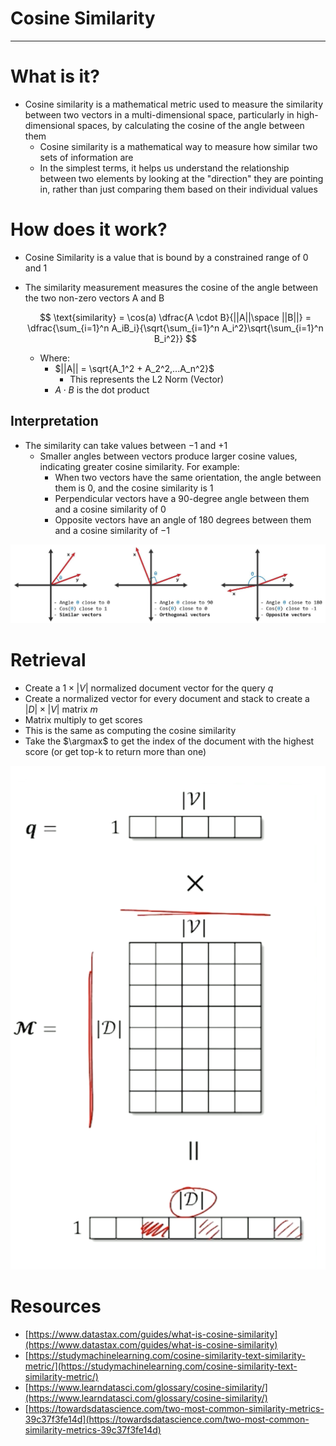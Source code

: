 # Cosine Similarity

---

# What is it?

- Cosine similarity is a mathematical metric used to measure the similarity between two vectors in a multi-dimensional space, particularly in high-dimensional spaces, by calculating the cosine of the angle between them
    - Cosine similarity is a mathematical way to measure how similar two sets of information are
    - In the simplest terms, it helps us understand the relationship between two elements by looking at the "direction" they are pointing in, rather than just comparing them based on their individual values

# How does it work?

- Cosine Similarity is a value that is bound by a constrained range of 0 and 1
- The similarity measurement measures the cosine of the angle between the two non-zero vectors A and B

    $$
    \text{similarity} = \cos(a) \dfrac{A \cdot B}{||A||\space ||B||} = \dfrac{\sum_{i=1}^n A_iB_i}{\sqrt{\sum_{i=1}^n A_i^2}\sqrt{\sum_{i=1}^n B_i^2}}
    $$

    - Where:
        - $||A|| = \sqrt{A_1^2 + A_2^2,...A_n^2}$
            - This represents the L2 Norm (Vector)
        - $A \cdot B$ is the dot product

## Interpretation

- The similarity can take values between $-1$ and $+1$
    - Smaller angles between vectors produce larger cosine values, indicating greater cosine similarity. For example:
        - When two vectors have the same orientation, the angle between them is 0, and the cosine similarity is $1$
        - Perpendicular vectors have a 90-degree angle between them and a cosine similarity of $0$
        - Opposite vectors have an angle of 180 degrees between them and a cosine similarity of $-1$


![Untitled](./Cosine%20Similarity/Untitled.png)

# Retrieval

- Create a $1 \times |V|$ normalized document vector for the query $q$
- Create a normalized vector for every document and stack to create a $|D| \times |V|$ matrix $m$
- Matrix multiply to get scores
- This is the same as computing the cosine similarity
- Take the $\argmax$ to get the index of the document with the highest score (or get top-k to return more than one)

![Untitled](./Cosine%20Similarity/Untitled%201.png)

# Resources

- [https://www.datastax.com/guides/what-is-cosine-similarity](https://www.datastax.com/guides/what-is-cosine-similarity)
- [https://studymachinelearning.com/cosine-similarity-text-similarity-metric/](https://studymachinelearning.com/cosine-similarity-text-similarity-metric/)
- [https://www.learndatasci.com/glossary/cosine-similarity/](https://www.learndatasci.com/glossary/cosine-similarity/)
- [https://towardsdatascience.com/two-most-common-similarity-metrics-39c37f3fe14d](https://towardsdatascience.com/two-most-common-similarity-metrics-39c37f3fe14d)